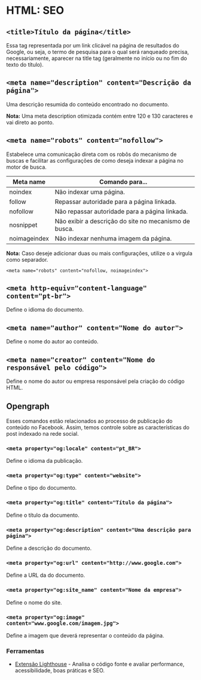 # HTML: SEO
## `<title>Título da página</title>` 

Essa tag representada por um link clicável na página de resultados do Google, ou seja, o termo de pesquisa para o qual será ranqueado precisa, necessariamente, aparecer na title tag (geralmente no início ou no fim do texto do título).

## `<meta name="description" content="Descrição da página">`

Uma descrição resumida do conteúdo encontrado no documento.

**Nota:** Uma meta description otimizada contém entre 120 e 130 caracteres e vai direto ao ponto.

## `<meta name="robots" content="nofollow">`

Estabelece uma comunicação direta com os robôs do mecanismo de buscas e facilitar as configurações de como deseja indexar a página no motor de busca.

| Meta name    |	Comando para...                                       |
| ---          | ---                                                    |
| noindex	     | Não indexar uma página.                                |
| follow	     | Repassar autoridade para a página linkada.             |
| nofollow	   | Não repassar autoridade para a página linkada.         |
| nosnippet	   | Não exibir a descrição do site no mecanismo de busca.  |
| noimageindex | Não indexar nenhuma imagem da página.                  |

**Nota:** Caso deseje adicionar duas ou mais configurações, utilize o a virgula como separador.

```
<meta name="robots" content="nofollow, noimageindex">
```

## `<meta http-equiv="content-language" content="pt-br">`

Define o idioma do documento.

## `<meta name="author" content="Nome do autor">`

Define o nome do autor ao conteúdo.

## `<meta name="creator" content="Nome do responsável pelo código">`

Define o nome do autor ou empresa responsável pela criação do código HTML.

## Opengraph

Esses comandos estão relacionados ao processo de publicação do conteúdo no Facebook. Assim, temos controle sobre as características do post indexado na rede social.

### `<meta property="og:locale" content="pt_BR">` 

Define o idioma da publicação.

### `<meta property="og:type" content="website">`

Define o tipo do documento.

### `<meta property="og:title" content="Título da página">`

Define o título da documento.

### `<meta property="og:description" content="Uma descrição para página">`

Define a descrição do documento.

### `<meta property="og:url" content="http://www.google.com">`

Define a URL da do documento.

### `<meta property="og:site_name" content="Nome da empresa">`

Define o nome do site.

### `<meta property="og:image" content="www.google.com/imagem.jpg">`

Define a imagem que deverá representar o conteúdo da página.


### Ferramentas
- [Extensão Lighthouse](https://chrome.google.com/webstore/detail/lighthouse/blipmdconlkpinefehnmjammfjpmpbjk?hl=pt-BR) - Analisa o código fonte e avaliar performance, acessibilidade, boas práticas e SEO.